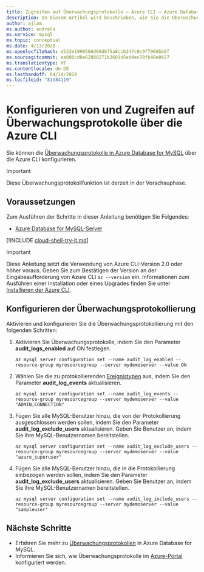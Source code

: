 ```yaml
---
title: Zugreifen auf Überwachungsprotokolle – Azure CLI – Azure Database for MySQL
description: In diesem Artikel wird beschrieben, wie Sie die Überwachungsprotokolle in Azure Database for MySQL über die Azure CLI konfigurieren und darauf zugreifen.
author: ajlam
ms.author: andrela
ms.service: mysql
ms.topic: conceptual
ms.date: 4/13/2020
ms.openlocfilehash: d532e1990586d80d675a8ccb247c0c9f7908bb6f
ms.sourcegitcommit: ea006cd8e62888271b2601d5ed4ec78fb40e8427
ms.translationtype: HT
ms.contentlocale: de-DE
ms.lasthandoff: 04/14/2020
ms.locfileid: "81384119"
---
```

# <a name="configure-and-access-audit-logs-in-the-azure-cli"></a>Konfigurieren von und Zugreifen auf Überwachungsprotokolle über die Azure CLI

Sie können die [Überwachungsprotokolle in Azure Database for MySQL](concepts-audit-logs.md) über die Azure CLI konfigurieren.

> [!IMPORTANT]
> Diese Überwachungsprotokollfunktion ist derzeit in der Vorschauphase.

## <a name="prerequisites"></a>Voraussetzungen

Zum Ausführen der Schritte in dieser Anleitung benötigen Sie Folgendes:

- [Azure Database for MySQL-Server](quickstart-create-mysql-server-database-using-azure-portal.md)

[!INCLUDE [cloud-shell-try-it.md](../../includes/cloud-shell-try-it.md)]

> [!IMPORTANT]
> Diese Anleitung setzt die Verwendung von Azure CLI-Version 2.0 oder höher voraus. Geben Sie zum Bestätigen der Version an der Eingabeaufforderung von Azure CLI `az --version` ein. Informationen zum Ausführen einer Installation oder eines Upgrades finden Sie unter [Installieren der Azure CLI]( /cli/azure/install-azure-cli).

## <a name="configure-audit-logging"></a>Konfigurieren der Überwachungsprotokollierung

Aktivieren und konfigurieren Sie die Überwachungsprotokollierung mit den folgenden Schritten:

1. Aktivieren Sie Überwachungsprotokolle, indem Sie den Parameter **audit_logs_enabled** auf ON festlegen. 
    ```azurecli-interactive
    az mysql server configuration set --name audit_log_enabled --resource-group myresourcegroup --server mydemoserver --value ON
    ```

1. Wählen Sie die zu protokollierenden [Ereignistypen](concepts-audit-logs.md#configure-audit-logging) aus, indem Sie den Parameter **audit_log_events** aktualisieren.
    ```azurecli-interactive
    az mysql server configuration set --name audit_log_events --resource-group myresourcegroup --server mydemoserver --value "ADMIN,CONNECTION"
    ```

1. Fügen Sie alle MySQL-Benutzer hinzu, die von der Protokollierung ausgeschlossen werden sollen, indem Sie den Parameter **audit_log_exclude_users** aktualisieren. Geben Sie Benutzer an, indem Sie ihre MySQL-Benutzernamen bereitstellen.
    ```azurecli-interactive
    az mysql server configuration set --name audit_log_exclude_users --resource-group myresourcegroup --server mydemoserver --value "azure_superuser"
    ```

1. Fügen Sie alle MySQL-Benutzer hinzu, die in die Protokollierung einbezogen werden sollen, indem Sie den Parameter **audit_log_exclude_users** aktualisieren. Geben Sie Benutzer an, indem Sie ihre MySQL-Benutzernamen bereitstellen.
    ```azurecli-interactive
    az mysql server configuration set --name audit_log_include_users --resource-group myresourcegroup --server mydemoserver --value "sampleuser"
    ```

## <a name="next-steps"></a>Nächste Schritte
- Erfahren Sie mehr zu [Überwachungsprotokollen](concepts-audit-logs.md) in Azure Database for MySQL.
- Informieren Sie sich, wie Überwachungsprotokolle im [Azure-Portal](howto-configure-audit-logs-portal.md) konfiguriert werden.